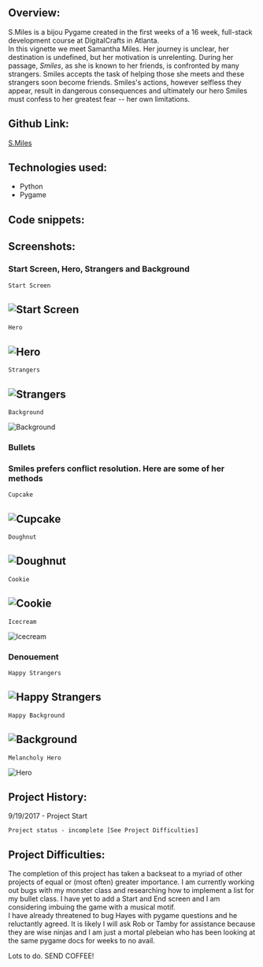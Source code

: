 ## Overview:

S.Miles is a bijou Pygame created in the first weeks of a 16 week, full-stack development course at DigitalCrafts in Atlanta.  
In this vignette we meet Samantha Miles. Her journey is unclear, her destination is undefined, but her motivation is unrelenting. During her passage, _Smiles_, as she is known to her friends, is confronted by many strangers. Smiles accepts the task of helping those she meets and these strangers soon become friends. Smiles's actions, however selfless they appear, result in dangerous consequences and ultimately our hero Smiles must confess to her greatest fear -- her own limitations. 


## Github Link:
[S.Miles](https://github.com/ValerieThoma/S.Miles)


## Technologies used:
* Python 
* Pygame


## Code snippets:


## Screenshots:

### Start Screen, Hero, Strangers and Background

	Start Screen
![Start Screen](images/start_screen.png)
---------------------------------------------------
	Hero
![Hero](images/hero_sunny.png)
---------------------------------------------------
	Strangers
![Strangers](images/ghost_dark.png)
---------------------------------------------------
	Background
![Background](images/bg.png)

### Bullets 
### Smiles prefers conflict resolution. Here are some of her methods

	Cupcake
![Cupcake](images/cupcake.png)
---------------------------------------------------
	Doughnut
![Doughnut](images/doughnut.png)
---------------------------------------------------
	Cookie
![Cookie](images/cookie.png)
---------------------------------------------------
	Icecream
![Icecream](images/icecream.png)

### Denouement

	Happy Strangers
![Happy Strangers](images/ghost_sunny.png)
---------------------------------------------------
	Happy Background
![Background](images/bg_sunny.png)
---------------------------------------------------
	Melancholy Hero
![Hero](images/hero_dark.png)


## Project History:

9/19/2017 - Project Start

	Project status - incomplete [See Project Difficulties] 

## Project Difficulties:

The completion of this project has taken a backseat to a myriad of other projects of equal or (most often) greater importance. 
I am currently working out bugs with my monster class and researching how to implement a list for my bullet class. I have yet to add a Start and End screen and I am considering imbuing the game with a musical motif.  
I have already threatened to bug Hayes with pygame questions and he reluctantly agreed. It is likely I will ask Rob or Tamby for assistance because they are wise ninjas and I am just a mortal plebeian who has been looking at the same pygame docs for weeks to no avail.   

Lots to do. SEND COFFEE! 


